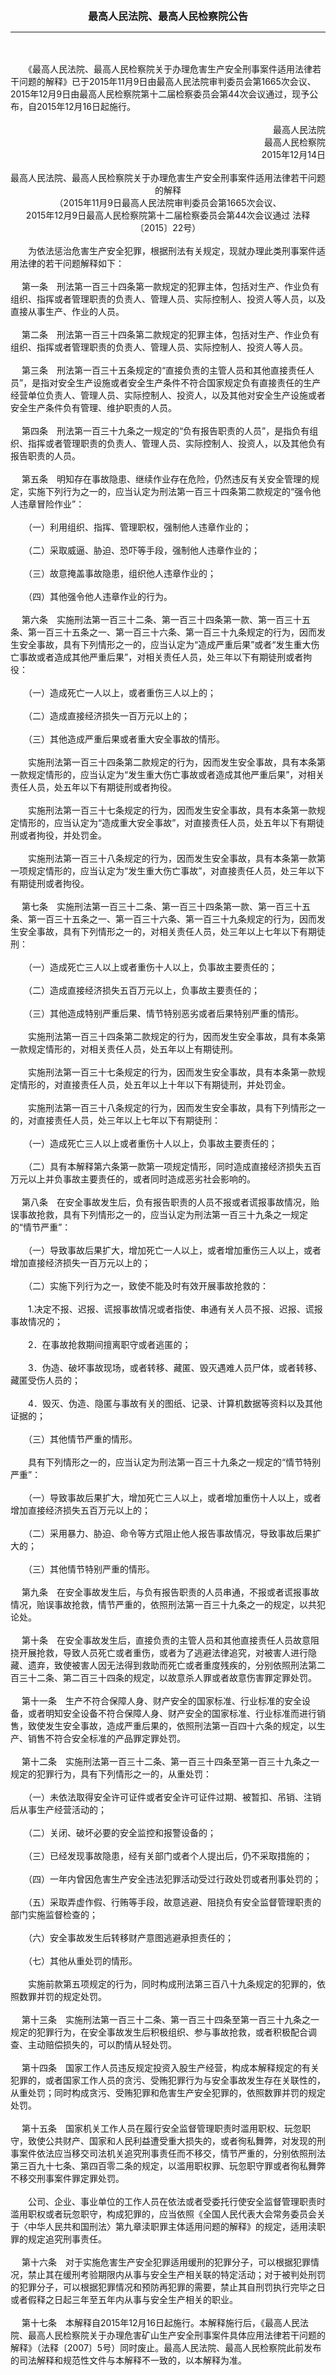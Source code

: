 <div id="div_content"><font color="#760026"></font> <p align="center"><b><font style="font-size:16px;" class="MTitle">最高人民法院、最高人民检察院公告</font></b></p><hr color="red"><br>
<br>
　　《最高人民法院、最高人民检察院关于办理危害生产安全刑事案件适用法律若干问题的解释》已于2015年11月9日由最高人民法院审判委员会第1665次会议、2015年12月9日由最高人民检察院第十二届检察委员会第44次会议通过，现予公布，自2015年12月16日起施行。<br>
<br>
<div align="right">最高人民法院<br>
最高人民检察院<br>
2015年12月14日<br>
</div><br>
<div align="center">最高人民法院、最高人民检察院关于办理危害生产安全刑事案件适用法律若干问题的解释<br>
（2015年11月9日最高人民法院审判委员会第1665次会议、<br>
2015年12月9日最高人民检察院第十二届检察委员会第44次会议通过 法释〔2015〕22号）<br>
</div><br>
　　为依法惩治危害生产安全犯罪，根据刑法有关规定，现就办理此类刑事案件适用法律的若干问题解释如下：<br>
<br>
<font class="TiaoNoA">　 第一条</font>　刑法第一百三十四条第一款规定的犯罪主体，包括对生产、作业负有组织、指挥或者管理职责的负责人、管理人员、实际控制人、投资人等人员，以及直接从事生产、作业的人员。<br>
<br><font class="TiaoNoA">　 第二条</font>　刑法第一百三十四条第二款规定的犯罪主体，包括对生产、作业负有组织、指挥或者管理职责的负责人、管理人员、实际控制人、投资人等人员。<br>
<br><font class="TiaoNoA">　 第三条</font>　刑法第一百三十五条规定的“直接负责的主管人员和其他直接责任人员”，是指对安全生产设施或者安全生产条件不符合国家规定负有直接责任的生产经营单位负责人、管理人员、实际控制人、投资人，以及其他对安全生产设施或者安全生产条件负有管理、维护职责的人员。<br>
<br><font class="TiaoNoA">　 第四条</font>　刑法第一百三十九条之一规定的“负有报告职责的人员”，是指负有组织、指挥或者管理职责的负责人、管理人员、实际控制人、投资人，以及其他负有报告职责的人员。<br>
<br><font class="TiaoNoA">　 第五条</font>　明知存在事故隐患、继续作业存在危险，仍然违反有关安全管理的规定，实施下列行为之一的，应当认定为刑法第一百三十四条第二款规定的“强令他人违章冒险作业”：<br>
<br>
　　（一）利用组织、指挥、管理职权，强制他人违章作业的；<br>
<br>
　　（二）采取威逼、胁迫、恐吓等手段，强制他人违章作业的；<br>
<br>
　　（三）故意掩盖事故隐患，组织他人违章作业的；<br>
<br>
　　（四）其他强令他人违章作业的行为。<br>
<br><font class="TiaoNoA">　 第六条</font>　实施刑法第一百三十二条、第一百三十四条第一款、第一百三十五条、第一百三十五条之一、第一百三十六条、第一百三十九条规定的行为，因而发生安全事故，具有下列情形之一的，应当认定为“造成严重后果”或者“发生重大伤亡事故或者造成其他严重后果”，对相关责任人员，处三年以下有期徒刑或者拘役：<br>
<br>
　　（一）造成死亡一人以上，或者重伤三人以上的；<br>
<br>
　　（二）造成直接经济损失一百万元以上的；<br>
<br>
　　（三）其他造成严重后果或者重大安全事故的情形。<br>
<br>
　　实施刑法第一百三十四条第二款规定的行为，因而发生安全事故，具有本条第一款规定情形的，应当认定为“发生重大伤亡事故或者造成其他严重后果”，对相关责任人员，处五年以下有期徒刑或者拘役。<br>
<br>
　　实施刑法第一百三十七条规定的行为，因而发生安全事故，具有本条第一款规定情形的，应当认定为“造成重大安全事故”，对直接责任人员，处五年以下有期徒刑或者拘役，并处罚金。<br>
<br>
　　实施刑法第一百三十八条规定的行为，因而发生安全事故，具有本条第一款第一项规定情形的，应当认定为“发生重大伤亡事故”，对直接责任人员，处三年以下有期徒刑或者拘役。<br>
<br><font class="TiaoNoA">　 第七条</font>　实施刑法第一百三十二条、第一百三十四条第一款、第一百三十五条、第一百三十五条之一、第一百三十六条、第一百三十九条规定的行为，因而发生安全事故，具有下列情形之一的，对相关责任人员，处三年以上七年以下有期徒刑：<br>
<br>
　　（一）造成死亡三人以上或者重伤十人以上，负事故主要责任的；<br>
<br>
　　（二）造成直接经济损失五百万元以上，负事故主要责任的；<br>
<br>
　　（三）其他造成特别严重后果、情节特别恶劣或者后果特别严重的情形。<br>
<br>
　　实施刑法第一百三十四条第二款规定的行为，因而发生安全事故，具有本条第一款规定情形的，对相关责任人员，处五年以上有期徒刑。<br>
<br>
　　实施刑法第一百三十七条规定的行为，因而发生安全事故，具有本条第一款规定情形的，对直接责任人员，处五年以上十年以下有期徒刑，并处罚金。<br>
<br>
　　实施刑法第一百三十八条规定的行为，因而发生安全事故，具有下列情形之一的，对直接责任人员，处三年以上七年以下有期徒刑：<br>
<br>
　　（一）造成死亡三人以上或者重伤十人以上，负事故主要责任的；<br>
<br>
　　（二）具有本解释第六条第一款第一项规定情形，同时造成直接经济损失五百万元以上并负事故主要责任的，或者同时造成恶劣社会影响的。<br>
<br><font class="TiaoNoA">　 第八条</font>　在安全事故发生后，负有报告职责的人员不报或者谎报事故情况，贻误事故抢救，具有下列情形之一的，应当认定为刑法第一百三十九条之一规定的“情节严重”：<br>
<br>
　　（一）导致事故后果扩大，增加死亡一人以上，或者增加重伤三人以上，或者增加直接经济损失一百万元以上的；<br>
<br>
　　（二）实施下列行为之一，致使不能及时有效开展事故抢救的：<br>
<br>
　　1.决定不报、迟报、谎报事故情况或者指使、串通有关人员不报、迟报、谎报事故情况的；<br>
<br>
　　2．在事故抢救期间擅离职守或者逃匿的；<br>
<br>
　　3．伪造、破坏事故现场，或者转移、藏匿、毁灭遇难人员尸体，或者转移、藏匿受伤人员的；<br>
<br>
　　4．毁灭、伪造、隐匿与事故有关的图纸、记录、计算机数据等资料以及其他证据的；<br>
<br>
　　（三）其他情节严重的情形。<br>
<br>
　　具有下列情形之一的，应当认定为刑法第一百三十九条之一规定的“情节特别严重”：<br>
<br>
　　（一）导致事故后果扩大，增加死亡三人以上，或者增加重伤十人以上，或者增加直接经济损失五百万元以上的；<br>
<br>
　　（二）采用暴力、胁迫、命令等方式阻止他人报告事故情况，导致事故后果扩大的；<br>
<br>
　　（三）其他情节特别严重的情形。<br>
<br><font class="TiaoNoA">　 第九条</font>　在安全事故发生后，与负有报告职责的人员串通，不报或者谎报事故情况，贻误事故抢救，情节严重的，依照刑法第一百三十九条之一的规定，以共犯论处。<br>
<br><font class="TiaoNoA">　 第十条</font>　在安全事故发生后，直接负责的主管人员和其他直接责任人员故意阻挠开展抢救，导致人员死亡或者重伤，或者为了逃避法律追究，对被害人进行隐藏、遗弃，致使被害人因无法得到救助而死亡或者重度残疾的，分别依照刑法第二百三十二条、第二百三十四条的规定，以故意杀人罪或者故意伤害罪定罪处罚。<br>
<br><font class="TiaoNoA">　 第十一条</font>　生产不符合保障人身、财产安全的国家标准、行业标准的安全设备，或者明知安全设备不符合保障人身、财产安全的国家标准、行业标准而进行销售，致使发生安全事故，造成严重后果的，依照刑法第一百四十六条的规定，以生产、销售不符合安全标准的产品罪定罪处罚。<br>
<br><font class="TiaoNoA">　 第十二条</font>　实施刑法第一百三十二条、第一百三十四条至第一百三十九条之一规定的犯罪行为，具有下列情形之一的，从重处罚：<br>
<br>
　　（一）未依法取得安全许可证件或者安全许可证件过期、被暂扣、吊销、注销后从事生产经营活动的；<br>
<br>
　　（二）关闭、破坏必要的安全监控和报警设备的；<br>
<br>
　　（三）已经发现事故隐患，经有关部门或者个人提出后，仍不采取措施的；<br>
<br>
　　（四）一年内曾因危害生产安全违法犯罪活动受过行政处罚或者刑事处罚的；<br>
<br>
　　（五）采取弄虚作假、行贿等手段，故意逃避、阻挠负有安全监督管理职责的部门实施监督检查的；<br>
<br>
　　（六）安全事故发生后转移财产意图逃避承担责任的；<br>
<br>
　　（七）其他从重处罚的情形。<br>
<br>
　　实施前款第五项规定的行为，同时构成刑法第三百八十九条规定的犯罪的，依照数罪并罚的规定处罚。<br>
<br><font class="TiaoNoA">　 第十三条</font>　实施刑法第一百三十二条、第一百三十四条至第一百三十九条之一规定的犯罪行为，在安全事故发生后积极组织、参与事故抢救，或者积极配合调查、主动赔偿损失的，可以酌情从轻处罚。<br>
<br><font class="TiaoNoA">　 第十四条</font>　国家工作人员违反规定投资入股生产经营，构成本解释规定的有关犯罪的，或者国家工作人员的贪污、受贿犯罪行为与安全事故发生存在关联性的，从重处罚；同时构成贪污、受贿犯罪和危害生产安全犯罪的，依照数罪并罚的规定处罚。<br>
<br><font class="TiaoNoA">　 第十五条</font>　国家机关工作人员在履行安全监督管理职责时滥用职权、玩忽职守，致使公共财产、国家和人民利益遭受重大损失的，或者徇私舞弊，对发现的刑事案件依法应当移交司法机关追究刑事责任而不移交，情节严重的，分别依照刑法第三百九十七条、第四百零二条的规定，以滥用职权罪、玩忽职守罪或者徇私舞弊不移交刑事案件罪定罪处罚。<br>
<br>
　　公司、企业、事业单位的工作人员在依法或者受委托行使安全监督管理职责时滥用职权或者玩忽职守，构成犯罪的，应当依照《全国人民代表大会常务委员会关于〈中华人民共和国刑法〉第九章渎职罪主体适用问题的解释》的规定，适用渎职罪的规定追究刑事责任。<br>
<br><font class="TiaoNoA">　 第十六条</font>　对于实施危害生产安全犯罪适用缓刑的犯罪分子，可以根据犯罪情况，禁止其在缓刑考验期限内从事与安全生产相关联的特定活动；对于被判处刑罚的犯罪分子，可以根据犯罪情况和预防再犯罪的需要，禁止其自刑罚执行完毕之日或者假释之日起三年至五年内从事与安全生产相关的职业。<br>
<br><font class="TiaoNoA">　 第十七条</font>　本解释自2015年12月16日起施行。本解释施行后，《最高人民法院、最高人民检察院关于办理危害矿山生产安全刑事案件具体应用法律若干问题的解释》（法释〔2007〕5号）同时废止。最高人民法院、最高人民检察院此前发布的司法解释和规范性文件与本解释不一致的，以本解释为准。<br>
<br><br>
</div>